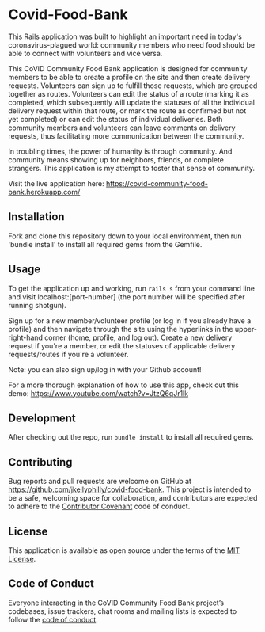# Covid-Food-Bank

This Rails application was built to highlight an important need in today's coronavirus-plagued world: community members who need food should be able to connect with volunteers and vice versa.

This CoVID Community Food Bank application is designed for community members to be able to create a profile on the site and then create delivery requests. Volunteers can sign up to fulfill those requests, which are grouped together as routes. Volunteers can edit the status of a route (marking it as completed, which subsequently will update the statuses of all the individual delivery request within that route, or mark the route as confirmed but not yet completed) or can edit the status of individual deliveries. Both community members and volunteers can leave comments on delivery requests, thus facilitating more communication between the community.

In troubling times, the power of humanity is through community. And community means showing up for neighbors, friends, or complete strangers. This application is my attempt to foster that sense of community.

Visit the live application here: https://covid-community-food-bank.herokuapp.com/

## Installation

Fork and clone this repository down to your local environment, then run 'bundle install' to install all required gems from the Gemfile.

## Usage

To get the application up and working, run `rails s` from your command line and visit localhost:[port-number] (the port number will be specified after running shotgun).

Sign up for a new member/volunteer profile (or log in if you already have a profile) and then navigate through the site using the hyperlinks in the upper-right-hand corner (home, profile, and log out). Create a new delivery request if you're a member, or edit the statuses of applicable delivery requests/routes if you're a volunteer.

Note: you can also sign up/log in with your Github account!

For a more thorough explanation of how to use this app, check out this demo: https://www.youtube.com/watch?v=JtzQ6qJr1lk

## Development

After checking out the repo, run `bundle install` to install all required gems.

## Contributing

Bug reports and pull requests are welcome on GitHub at https://github.com/jkellyphilly/covid-food-bank. This project is intended to be a safe, welcoming space for collaboration, and contributors are expected to adhere to the [Contributor Covenant](http://contributor-covenant.org) code of conduct.

## License

This application is available as open source under the terms of the [MIT License](https://opensource.org/licenses/MIT).

## Code of Conduct

Everyone interacting in the CoVID Community Food Bank project’s codebases, issue trackers, chat rooms and mailing lists is expected to follow the [code of conduct](https://github.com/jkellyphilly/covid-food-bank/blob/master/CODE_OF_CONDUCT.md).
